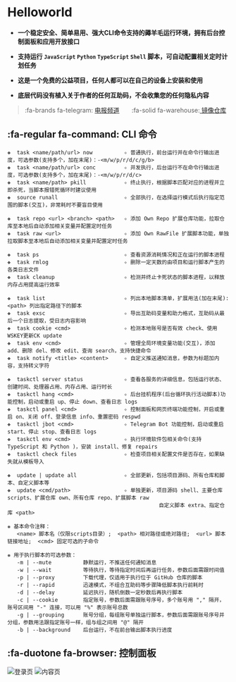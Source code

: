 # Helloworld

- **一个稳定安全、简单易用、强大CLI命令支持的薅羊毛运行环境，拥有后台控制面板和应用开放接口** <!-- {docsify-ignore} -->

- **支持运行 `JavaScript` `Python` `TypeScript` `Shell` 脚本，可自动配置相关定时计划任务** <!-- {docsify-ignore} -->

- **这是一个免费的公益项目，任何人都可以在自己的设备上安装和使用** <!-- {docsify-ignore} -->

- **底层代码没有植入关于作者的任何互助码，不会收集您的任何隐私内容** <!-- {docsify-ignore} -->

> :fa-brands fa-telegram: [电报频道](https://t.me/jdhelloworld)&emsp;&emsp;:fa-solid fa-warehouse:[ 镜像仓库](https://hub.docker.com/r/supermanito/helloworld)

## :fa-regular fa-command: CLI 命令 <!-- {docsify-ignore} -->

```
❖  task <name/path/url> now          ✧ 普通执行，前台运行并在命令行输出进度，可选参数(支持多个，加在末尾)：-<m/w/p/r/d/c/g/b>
❖  task <name/path/url> conc         ✧ 并发执行，后台运行不在命令行输出进度，可选参数(支持多个，加在末尾)：-<m/w/p/r/d/c>
❖  task <name/path> pkill            ✧ 终止执行，根据脚本匹配对应的进程并立即杀死，当脚本报错死循环时建议使用
❖  source runall                     ✧ 全部执行，在选择运行模式后执行指定范围的脚本(交互)，非常耗时不要盲目使用

❖  task repo <url> <branch> <path>   ✧ 添加 Own Repo 扩展仓库功能，拉取仓库至本地后自动添加相关变量并配置定时任务
❖  task raw <url>                    ✧ 添加 Own RawFile 扩展脚本功能，单独拉取脚本至本地后自动添加相关变量并配置定时任务

❖  task ps                           ✧ 查看资源消耗情况和正在运行的脚本进程
❖  task rmlog                        ✧ 删除一定天数的由项目和运行脚本产生的各类日志文件
❖  task cleanup                      ✧ 检测并终止卡死状态的脚本进程，以释放内存占用提高运行效率

❖  task list                         ✧ 列出本地脚本清单，扩展用法(加在末尾): <path> 列出指定路径下的脚本
❖  task exsc                         ✧ 导出互助码变量和助力格式，互助码从最后一个日志提取，受日志内容影响
❖  task cookie <cmd>                 ✧ 检测本地账号是否有效 check、使用WSKEY更新CK update
❖  task env <cmd>                    ✧ 管理全局环境变量功能(交互)，添加 add、删除 del、修改 edit、查询 search，支持快捷命令
❖  task notify <title> <content>     ✧ 自定义推送通知消息，参数为标题加内容，支持转义字符

❖  taskctl server status             ✧ 查看各服务的详细信息，包括运行状态、创建时间、处理器占用、内存占用、运行时长
❖  taskctl hang <cmd>                ✧ 后台挂机程序(后台循环执行活动脚本)功能控制，启动或重启 up、停止 down、查看日志 logs
❖  taskctl panel <cmd>               ✧ 控制面板和网页终端功能控制，开启或重启 on、关闭 off、登录信息 info、重置密码 respwd
❖  taskctl jbot <cmd>                ✧ Telegram Bot 功能控制，启动或重启 start、停止 stop、查看日志 logs
❖  taskctl env <cmd>                 ✧ 执行环境软件包相关命令(支持 TypeScript 和 Python )，安装 install、修复 repairs
❖  taskctl check files               ✧ 检查项目相关配置文件是否存在，如果缺失就从模板导入

❖  update | update all               ✧ 全部更新，包括项目源码、所有仓库和脚本、自定义脚本等
❖  update <cmd/path>                 ✧ 单独更新，项目源码 shell、主要仓库 scripts、扩展仓库 own、所有仓库 repo、扩展脚本 raw
                                                自定义脚本 extra、指定仓库 <path>

❋ 基本命令注释：
   <name> 脚本名（仅限scripts目录）;  <path> 相对路径或绝对路径;  <url> 脚本链接地址;  <cmd> 固定可选的子命令

❋ 用于执行脚本的可选参数： 
   -m | --mute          静默运行，不推送任何通知消息
   -w | --wait          等待执行，等待指定时间后再运行任务，参数后面需跟时间值
   -p | --proxy         下载代理，仅适用于执行位于 GitHub 仓库的脚本
   -r | --rapid         迅速模式，不组合互助码等步骤降低脚本执行前耗时
   -d | --delay         延迟执行，随机倒数一定秒数后再执行脚本
   -c | --cookie        指定账号，参数后面需跟账号序号，多个账号用 "," 隔开，账号区间用 "-" 连接，可以用 "%" 表示账号总数
   -g | --grouping      账号分组，每组账号单独运行脚本，参数后面需跟账号序号并分组，参数用法跟指定账号一样，组与组之间用 "@" 隔开
   -b | --background    后台运行，不在前台输出脚本执行进度
```

## :fa-duotone fa-browser: 控制面板 <!-- {docsify-ignore} -->

![登录页](./img/panel/1.png ':size=950x450')
![内容页](./img/panel/2.png ':size=950x450')
